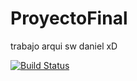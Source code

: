 # ProyectoFinal
trabajo arqui sw daniel xD

[![Build Status](https://travis-ci.org/Poeteta/Aplication_Arq.svg?branch=master)](https://travis-ci.org/Poeteta/Aplication_arq)